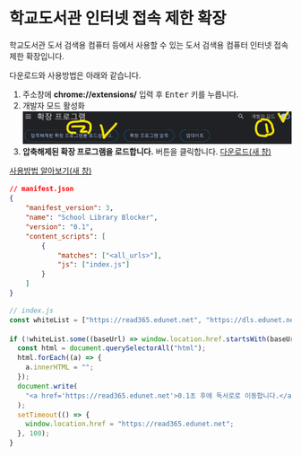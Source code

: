 # 학교도서관 인터넷 접속 제한 확장

학교도서관 도서 검색용 컴퓨터 등에서 사용할 수 있는 도서 검색용 컴퓨터 인터넷 접속 제한 확장입니다.

다운로드와 사용방법은 아래와 같습니다.

1. 주소창에 **chrome://extensions/** 입력 후 <kbd>Enter</kbd> 키를 누릅니다.
1. 개발자 모드 활성화
![img-blog-block-extention-01.png](https://github.com/freebird920/slat-markdown/blob/main/img/img-blog-block-extention-01.png?raw=true)
1. **압축해제된 확장 프로그램을 로드합니다.** 버튼을 클릭합니다.
[다운로드(새 창)](https://drive.google.com/file/d/1r-TKmMdX71RPvaCrB3YMY-cE2weHAdrI/view?usp=drive_link)

[사용방법 알아보기(새 창)](https://blog.naver.com/freebird_han/223400130467)


```json
// manifest.json
{
    "manifest_version": 3,
    "name": "School Library Blocker",
    "version": "0.1",
    "content_scripts": [
        {
            "matches": ["<all_urls>"],
            "js": ["index.js"]
        }
    ]
}
```

```javascript
// index.js
const whiteList = ["https://read365.edunet.net", "https://dls.edunet.net", "https://www.slat.or.kr", "https://slat2.vercel.app/"];

if (!whiteList.some((baseUrl) => window.location.href.startsWith(baseUrl))) {
  const html = document.querySelectorAll("html");
  html.forEach((a) => {
    a.innerHTML = "";
  });
  document.write(
    "<a href='https://read365.edunet.net'>0.1초 후에 독서로로 이동합니다.</a>"
  );
  setTimeout(() => {
    window.location.href = "https://read365.edunet.net";
  }, 100);
}
```